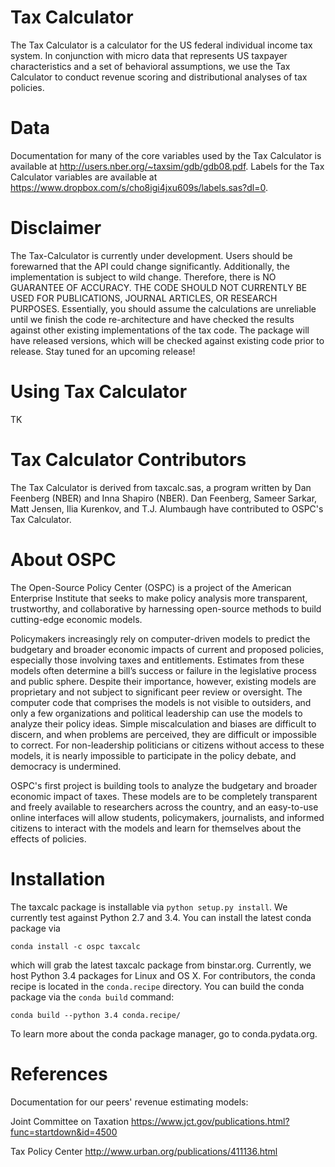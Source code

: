 Tax Calculator
=======
The Tax Calculator is a calculator for the US federal individual income tax system. In conjunction with micro data that represents US taxpayer characteristics and a set of behavioral assumptions, we use the Tax Calculator to conduct revenue scoring and distributional analyses of tax policies. 

Data
========
Documentation for many of the core variables used by the Tax Calculator is available at http://users.nber.org/~taxsim/gdb/gdb08.pdf. Labels for the Tax Calculator variables are available at https://www.dropbox.com/s/cho8igi4jxu609s/labels.sas?dl=0. 

Disclaimer
========
The Tax-Calculator is currently under development. Users should be forewarned that the API could change significantly. Additionally, the implementation is subject to wild change. Therefore, there is NO GUARANTEE OF ACCURACY. THE CODE SHOULD NOT CURRENTLY BE USED FOR PUBLICATIONS, JOURNAL ARTICLES, OR RESEARCH PURPOSES.  Essentially, you should assume the calculations are unreliable until we finish the code re-architecture and have checked the results against other existing implementations of the tax code. The package will have released versions, which will be checked against existing code prior to release. Stay tuned for an upcoming release!

Using Tax Calculator
========
TK 

Tax Calculator Contributors
=======
The Tax Calculator is derived from taxcalc.sas, a program written by Dan Feenberg (NBER) and Inna Shapiro (NBER). Dan Feenberg, Sameer Sarkar, Matt Jensen, Ilia Kurenkov, and T.J. Alumbaugh have contributed to OSPC's Tax Calculator. 


About OSPC
=======
The Open-Source Policy Center (OSPC) is a project of the American Enterprise Institute that seeks to make policy analysis more transparent, trustworthy, and collaborative by harnessing open-source methods to build cutting-edge economic models. 

Policymakers increasingly rely on computer-driven models to predict the budgetary and broader economic impacts of current and proposed policies, especially those involving taxes and entitlements. Estimates from these models often determine a bill’s success or failure in the legislative process and public sphere. Despite their importance, however, existing models are proprietary and not subject to significant peer review or oversight. The computer code that comprises the models is not visible to outsiders, and only a few organizations and political leadership can use the models to analyze their policy ideas. Simple miscalculation and biases are difficult to discern, and when problems are perceived, they are difficult or impossible to correct. For non-leadership politicians or citizens without access to these models, it is nearly impossible to participate in the policy debate, and democracy is undermined.

OSPC's first project is building tools to analyze the budgetary and broader economic impact of taxes. These models are to be completely transparent and freely available to researchers across the country, and an easy-to-use online interfaces will allow students, policymakers, journalists, and informed citizens to interact with the models and learn for themselves about the effects of policies. 

Installation
=======
The taxcalc package is installable via `python setup.py install`. We currently test against Python 2.7 and 3.4. You can install the latest conda package via

```
conda install -c ospc taxcalc
```

which will grab the latest taxcalc package from binstar.org. Currently, we host Python 3.4 packages for Linux and OS X.
For contributors, the conda recipe is located in the `conda.recipe` directory. You can build the conda package via the `conda build` command:

```
conda build --python 3.4 conda.recipe/
```

To learn more about the conda package manager, go to conda.pydata.org.

References
=======
Documentation for our peers' revenue estimating models:

Joint Committee on Taxation https://www.jct.gov/publications.html?func=startdown&id=4500

Tax Policy Center http://www.urban.org/publications/411136.html 
